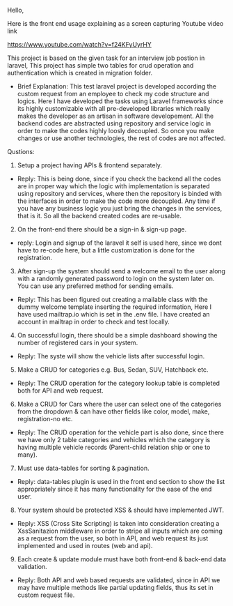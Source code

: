Hello,

Here is the front end usage explaining as a screen capturing Youtube video link
>>
https://www.youtube.com/watch?v=f24KFyUyrHY

>>
This project is based on the given task for an interview job postion in laravel,
This project has simple two tables for crud operation and authentication which is created in migration folder.
-  Brief Explanation:
This test laravel project is developed according the custom request from an  employee to check my code structure and logics.
Here I have developed the tasks using Laravel frameworks since its highly customizable with all pre-developed libraries which really makes the developer as an artisan in software developement. All the backend codes are abstracted using repository and service logic in order to make the codes highly loosly decoupled. So once you make changes or use another technologies, the rest of codes are not affected.

Qustions:
1. Setup a project having APIs & frontend separately.
- Reply: This is being done, since if you check the backend all the codes are in proper way which the logic with implementation is separated using repository and services, where then the repository is binded with the interfaces in order to make the code more decoupled. Any time if you have any business logic you just bring the changes in the services, that is it. So all the backend created codes are re-usable.

2. On the front-end there should be a sign-in & sign-up page.
- reply: Login and signup of the laravel it self is used here, since we dont have to re-code here, but a little customization is done for the registration. 


3. After sign-up the system should send a welcome email to the user along with a randomly generated password to login on the system later on. You can use any preferred method for sending emails.
- Reply: This has been figured out creating a mailable class with the dummy welcome template inserting the required information, Here I have used mailtrap.io which is set in the .env file. I have created an account in mailtrap in order to check and test locally.

4. On successful login, there should be a simple dashboard showing the number of registered cars in your system.
- Reply: The syste will show the vehicle lists after successful login.

5. Make a CRUD for categories e.g. Bus, Sedan, SUV, Hatchback etc.
- Reply: The CRUD operation for the category lookup table is completed both for API and web request.

6. Make a CRUD for Cars where the user can select one of the categories from the dropdown & can have other fields like color, model, make, registration-no etc.
- Reply: The CRUD operation for the vehicle part is also done, since there we have only 2 table  categories and vehicles which the category is having multiple vehicle records (Parent-child relation ship or one to many).

7. Must use data-tables for sorting & pagination.
- Reply: data-tables plugin is used in the front end section to show the list appropriately since it has many functionality for the ease of the end user.

8. Your system should be protected XSS & should have implemented JWT.
- Reply: XSS (Cross Site Scripting) is taken into consideration creating a XssSanitazion middleware in order to stripe all inputs which are coming as a request from the user, so both in API, and web request its just implemented and used in routes (web and api).


9. Each create & update module must have both front-end & back-end data validation.
- Reply:  Both  API and web based requests are validated, since in API we may have multiple methods like partial updating fields, thus its set in custom request file.
